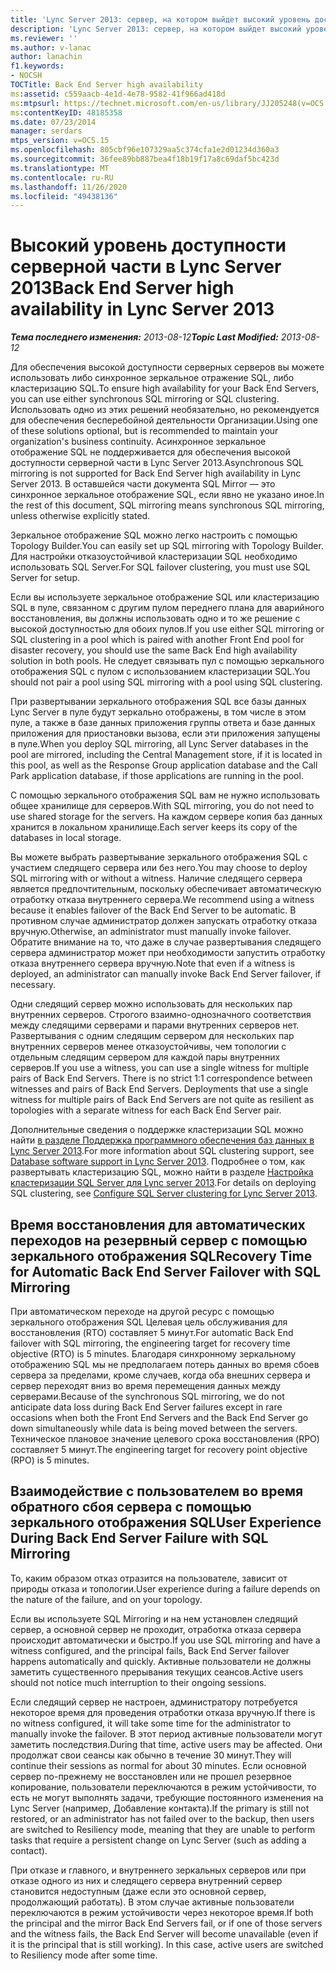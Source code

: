 ```yaml
---
title: 'Lync Server 2013: сервер, на котором выйдет высокий уровень доступности'
description: 'Lync Server 2013: сервер, на котором выйдет высокий уровень доступности.'
ms.reviewer: ''
ms.author: v-lanac
author: lanachin
f1.keywords:
- NOCSH
TOCTitle: Back End Server high availability
ms:assetid: c559aacb-4e1d-4e78-9582-41f966ad418d
ms:mtpsurl: https://technet.microsoft.com/en-us/library/JJ205248(v=OCS.15)
ms:contentKeyID: 48185358
ms.date: 07/23/2014
manager: serdars
mtps_version: v=OCS.15
ms.openlocfilehash: 805cbf96e107329aa5c374cfa1e2d01234d360a3
ms.sourcegitcommit: 36fee89bb887bea4f18b19f17a8c69daf5bc423d
ms.translationtype: MT
ms.contentlocale: ru-RU
ms.lasthandoff: 11/26/2020
ms.locfileid: "49438136"
---
```

# <a name="back-end-server-high-availability-in-lync-server-2013"></a><span data-ttu-id="61923-103">Высокий уровень доступности серверной части в Lync Server 2013</span><span class="sxs-lookup"><span data-stu-id="61923-103">Back End Server high availability in Lync Server 2013</span></span>

<div data-xmlns="http://www.w3.org/1999/xhtml">

<div class="topic" data-xmlns="http://www.w3.org/1999/xhtml" data-msxsl="urn:schemas-microsoft-com:xslt" data-cs="https://msdn.microsoft.com/">

<div data-asp="https://msdn2.microsoft.com/asp">



</div>

<div id="mainSection">

<div id="mainBody"><span data-ttu-id="61923-104">

<span> </span></span><span class="sxs-lookup"><span data-stu-id="61923-104">

<span> </span></span></span>

<span data-ttu-id="61923-105">_**Тема последнего изменения:** 2013-08-12_</span><span class="sxs-lookup"><span data-stu-id="61923-105">_**Topic Last Modified:** 2013-08-12_</span></span>

<span data-ttu-id="61923-106">Для обеспечения высокой доступности серверных серверов вы можете использовать либо синхронное зеркальное отражение SQL, либо кластеризацию SQL.</span><span class="sxs-lookup"><span data-stu-id="61923-106">To ensure high availability for your Back End Servers, you can use either synchronous SQL mirroring or SQL clustering.</span></span> <span data-ttu-id="61923-107">Использовать одно из этих решений необязательно, но рекомендуется для обеспечения бесперебойной деятельности Организации.</span><span class="sxs-lookup"><span data-stu-id="61923-107">Using one of these solutions optional, but is recommended to maintain your organization's business continuity.</span></span> <span data-ttu-id="61923-108">Асинхронное зеркальное отображение SQL не поддерживается для обеспечения высокой доступности серверной части в Lync Server 2013.</span><span class="sxs-lookup"><span data-stu-id="61923-108">Asynchronous SQL mirroring is not supported for Back End Server high availability in Lync Server 2013.</span></span> <span data-ttu-id="61923-109">В оставшейся части документа SQL Mirror — это синхронное зеркальное отображение SQL, если явно не указано иное.</span><span class="sxs-lookup"><span data-stu-id="61923-109">In the rest of this document, SQL mirroring means synchronous SQL mirroring, unless otherwise explicitly stated.</span></span>

<span data-ttu-id="61923-110">Зеркальное отображение SQL можно легко настроить с помощью Topology Builder.</span><span class="sxs-lookup"><span data-stu-id="61923-110">You can easily set up SQL mirroring with Topology Builder.</span></span> <span data-ttu-id="61923-111">Для настройки отказоустойчивой кластеризации SQL необходимо использовать SQL Server.</span><span class="sxs-lookup"><span data-stu-id="61923-111">For SQL failover clustering, you must use SQL Server for setup.</span></span>

<span data-ttu-id="61923-112">Если вы используете зеркальное отображение SQL или кластеризацию SQL в пуле, связанном с другим пулом переднего плана для аварийного восстановления, вы должны использовать одно и то же решение с высокой доступностью для обоих пулов.</span><span class="sxs-lookup"><span data-stu-id="61923-112">If you use either SQL mirroring or SQL clustering in a pool which is paired with another Front End pool for disaster recovery, you should use the same Back End high availability solution in both pools.</span></span> <span data-ttu-id="61923-113">Не следует связывать пул с помощью зеркального отображения SQL с пулом с использованием кластеризации SQL.</span><span class="sxs-lookup"><span data-stu-id="61923-113">You should not pair a pool using SQL mirroring with a pool using SQL clustering.</span></span>

<span data-ttu-id="61923-114">При развертывании зеркального отображения SQL все базы данных Lync Server в пуле будут зеркально отображены, в том числе в этом пуле, а также в базе данных приложения группы ответа и базе данных приложения для приостановки вызова, если эти приложения запущены в пуле.</span><span class="sxs-lookup"><span data-stu-id="61923-114">When you deploy SQL mirroring, all Lync Server databases in the pool are mirrored, including the Central Management store, if it is located in this pool, as well as the Response Group application database and the Call Park application database, if those applications are running in the pool.</span></span>

<span data-ttu-id="61923-115">С помощью зеркального отображения SQL вам не нужно использовать общее хранилище для серверов.</span><span class="sxs-lookup"><span data-stu-id="61923-115">With SQL mirroring, you do not need to use shared storage for the servers.</span></span> <span data-ttu-id="61923-116">На каждом сервере копия баз данных хранится в локальном хранилище.</span><span class="sxs-lookup"><span data-stu-id="61923-116">Each server keeps its copy of the databases in local storage.</span></span>

<span data-ttu-id="61923-117">Вы можете выбрать развертывание зеркального отображения SQL с участием следящего сервера или без него.</span><span class="sxs-lookup"><span data-stu-id="61923-117">You may choose to deploy SQL mirroring with or without a witness.</span></span> <span data-ttu-id="61923-118">Наличие следящего сервера является предпочтительным, поскольку обеспечивает автоматическую отработку отказа внутреннего сервера.</span><span class="sxs-lookup"><span data-stu-id="61923-118">We recommend using a witness because it enables failover of the Back End Server to be automatic.</span></span> <span data-ttu-id="61923-119">В противном случае администратор должен запускать отработку отказа вручную.</span><span class="sxs-lookup"><span data-stu-id="61923-119">Otherwise, an administrator must manually invoke failover.</span></span> <span data-ttu-id="61923-120">Обратите внимание на то, что даже в случае развертывания следящего сервера администратор может при необходимости запустить отработку отказа внутреннего сервера вручную.</span><span class="sxs-lookup"><span data-stu-id="61923-120">Note that even if a witness is deployed, an administrator can manually invoke Back End Server failover, if necessary.</span></span>

<span data-ttu-id="61923-p106">Одни следящий сервер можно использовать для нескольких пар внутренних серверов. Строгого взаимно-однозначного соответствия между следящими серверами и парами внутренних серверов нет. Развертывания с одним следящим сервером для нескольких пар внутренних серверов менее отказоустойчивы, чем топологии с отдельным следящим сервером для каждой пары внутренних серверов.</span><span class="sxs-lookup"><span data-stu-id="61923-p106">If you use a witness, you can use a single witness for multiple pairs of Back End Servers. There is no strict 1:1 correspondence between witnesses and pairs of Back End Servers. Deployments that use a single witness for multiple pairs of Back End Servers are not quite as resilient as topologies with a separate witness for each Back End Server pair.</span></span>

<span data-ttu-id="61923-124">Дополнительные сведения о поддержке кластеризации SQL можно найти [в разделе Поддержка программного обеспечения баз данных в Lync Server 2013](lync-server-2013-database-software-support.md).</span><span class="sxs-lookup"><span data-stu-id="61923-124">For more information about SQL clustering support, see [Database software support in Lync Server 2013](lync-server-2013-database-software-support.md).</span></span> <span data-ttu-id="61923-125">Подробнее о том, как развертывать кластеризацию SQL, можно найти в разделе [Настройка кластеризации SQL Server для Lync server 2013](lync-server-2013-configure-sql-server-clustering.md).</span><span class="sxs-lookup"><span data-stu-id="61923-125">For details on deploying SQL clustering, see [Configure SQL Server clustering for Lync Server 2013](lync-server-2013-configure-sql-server-clustering.md).</span></span>

<div>

## <a name="recovery-time-for-automatic-back-end-server-failover-with-sql-mirroring"></a><span data-ttu-id="61923-126">Время восстановления для автоматических переходов на резервный сервер с помощью зеркального отображения SQL</span><span class="sxs-lookup"><span data-stu-id="61923-126">Recovery Time for Automatic Back End Server Failover with SQL Mirroring</span></span>

<span data-ttu-id="61923-127">При автоматическом переходе на другой ресурс с помощью зеркального отображения SQL Целевая цель обслуживания для восстановления (RTO) составляет 5 минут.</span><span class="sxs-lookup"><span data-stu-id="61923-127">For automatic Back End failover with SQL mirroring, the engineering target for recovery time objective (RTO) is 5 minutes.</span></span> <span data-ttu-id="61923-128">Благодаря синхронному зеркальному отображению SQL мы не предполагаем потерь данных во время сбоев сервера за пределами, кроме случаев, когда оба внешних сервера и сервер переходят вниз во время перемещения данных между серверами.</span><span class="sxs-lookup"><span data-stu-id="61923-128">Because of the synchronous SQL mirroring, we do not anticipate data loss during Back End Server failures except in rare occasions when both the Front End Servers and the Back End Server go down simultaneously while data is being moved between the servers.</span></span> <span data-ttu-id="61923-129">Техническое плановое значение целевого срока восстановления (RPO) составляет 5 минут.</span><span class="sxs-lookup"><span data-stu-id="61923-129">The engineering target for recovery point objective (RPO) is 5 minutes.</span></span>

</div>

<div>

## <a name="user-experience-during-back-end-server-failure-with-sql-mirroring"></a><span data-ttu-id="61923-130">Взаимодействие с пользователем во время обратного сбоя сервера с помощью зеркального отображения SQL</span><span class="sxs-lookup"><span data-stu-id="61923-130">User Experience During Back End Server Failure with SQL Mirroring</span></span>

<span data-ttu-id="61923-131">То, каким образом отказ отразится на пользователе, зависит от природы отказа и топологии.</span><span class="sxs-lookup"><span data-stu-id="61923-131">User experience during a failure depends on the nature of the failure, and on your topology.</span></span>

<span data-ttu-id="61923-132">Если вы используете SQL Mirroring и на нем установлен следящий сервер, а основной сервер не проходит, отработка отказа сервера происходит автоматически и быстро.</span><span class="sxs-lookup"><span data-stu-id="61923-132">If you use SQL mirroring and have a witness configured, and the principal fails, Back End Server failover happens automatically and quickly.</span></span> <span data-ttu-id="61923-133">Активные пользователи не должны заметить существенного прерывания текущих сеансов.</span><span class="sxs-lookup"><span data-stu-id="61923-133">Active users should not notice much interruption to their ongoing sessions.</span></span>

<span data-ttu-id="61923-134">Если следящий сервер не настроен, администратору потребуется некоторое время для проведения отработки отказа вручную.</span><span class="sxs-lookup"><span data-stu-id="61923-134">If there is no witness configured, it will take some time for the administrator to manually invoke the failover.</span></span> <span data-ttu-id="61923-135">В этот период активные пользователи могут заметить последствия.</span><span class="sxs-lookup"><span data-stu-id="61923-135">During that time, active users may be affected.</span></span> <span data-ttu-id="61923-136">Они продолжат свои сеансы как обычно в течение 30 минут.</span><span class="sxs-lookup"><span data-stu-id="61923-136">They will continue their sessions as normal for about 30 minutes.</span></span> <span data-ttu-id="61923-137">Если основной сервер по-прежнему не восстановлен или не прошел резервное копирование, пользователи переключаются в режим устойчивости, то есть не могут выполнять задачи, требующие постоянного изменения на Lync Server (например, Добавление контакта).</span><span class="sxs-lookup"><span data-stu-id="61923-137">If the primary is still not restored, or an administrator has not failed over to the backup, then users are switched to Resiliency mode, meaning that they are unable to perform tasks that require a persistent change on Lync Server (such as adding a contact).</span></span>

<span data-ttu-id="61923-p111">При отказе и главного, и внутреннего зеркальных серверов или при отказе одного из них и следящего сервера внутренний сервер становится недоступным (даже если это основной сервер, продолжающий работать). В этом случае активные пользователи переключаются в режим устойчивости через некоторое время.</span><span class="sxs-lookup"><span data-stu-id="61923-p111">If both the principal and the mirror Back End Servers fail, or if one of those servers and the witness fails, the Back End Server will become unavailable (even if it is the principal that is still working). In this case, active users are switched to Resiliency mode after some time.</span></span>

<span data-ttu-id="61923-140"></div>

</div>

<span> </span>

</div>

</div>

</span><span class="sxs-lookup"><span data-stu-id="61923-140"></div>

</div>

<span> </span>

</div>

</div>

</span></span></div>

